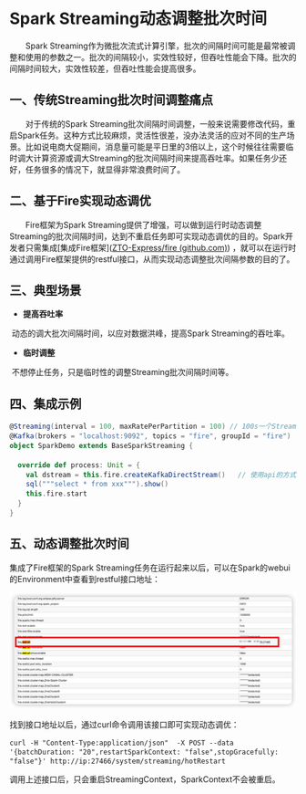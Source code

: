 <!--
Licensed to the Apache Software Foundation (ASF) under one
or more contributor license agreements.  See the NOTICE file
distributed with this work for additional information
regarding copyright ownership.  The ASF licenses this file
to you under the Apache License, Version 2.0 (the
"License"); you may not use this file except in compliance
with the License.  You may obtain a copy of the License at

  http://www.apache.org/licenses/LICENSE-2.0

Unless required by applicable law or agreed to in writing,
software distributed under the License is distributed on an
"AS IS" BASIS, WITHOUT WARRANTIES OR CONDITIONS OF ANY
KIND, either express or implied.  See the License for the
specific language governing permissions and limitations
under the License.
-->

# Spark Streaming动态调整批次时间

　　Spark Streaming作为微批次流式计算引擎，批次的间隔时间可能是最常被调整和使用的参数之一。批次的间隔较小，实效性较好，但吞吐性能会下降。批次的间隔时间较大，实效性较差，但吞吐性能会提高很多。

## 一、传统Streaming批次时间调整痛点

　　对于传统的Spark Streaming批次间隔时间调整，一般来说需要修改代码，重启Spark任务。这种方式比较麻烦，灵活性很差，没办法灵活的应对不同的生产场景。比如说电商大促期间，消息量可能是平日里的3倍以上，这个时候往往需要临时调大计算资源或调大Streaming的批次间隔时间来提高吞吐率。如果任务少还好，任务很多的情况下，就显得非常浪费时间了。

## 二、基于Fire实现动态调优

　　Fire框架为Spark Streaming提供了增强，可以做到运行时动态调整Streaming的批次间隔时间，达到不重启任务即可实现动态调优的目的。Spark开发者只需集成[集成Fire框架]([ZTO-Express/fire (github.com)](https://github.com/ZTO-Express/fire)) ，就可以在运行时通过调用Fire框架提供的restful接口，从而实现动态调整批次间隔参数的目的了。

## 三、典型场景

- **提高吞吐率**

​		动态的调大批次间隔时间，以应对数据洪峰，提高Spark Streaming的吞吐率。

- **临时调整**

​		不想停止任务，只是临时性的调整Streaming批次间隔时间等。

## 四、集成示例

```scala
@Streaming(interval = 100, maxRatePerPartition = 100) // 100s一个Streaming batch，并限制消费速率
@Kafka(brokers = "localhost:9092", topics = "fire", groupId = "fire")
object SparkDemo extends BaseSparkStreaming {

  override def process: Unit = {
    val dstream = this.fire.createKafkaDirectStream() 	// 使用api的方式消费kafka
    sql("""select * from xxx""").show()
    this.fire.start
  }
}
```

## 五、动态调整批次时间

集成了Fire框架的Spark Streaming任务在运行起来以后，可以在Spark的webui的Environment中查看到restful接口地址：

![streaming-duration](../img/streaming-duration.png)

找到接口地址以后，通过curl命令调用该接口即可实现动态调优：

```shell
curl -H "Content-Type:application/json"  -X POST --data '{batchDuration: "20",restartSparkContext: "false",stopGracefully: "false"}' http://ip:27466/system/streaming/hotRestart
```

调用上述接口后，只会重启StreamingContext，SparkContext不会被重启。